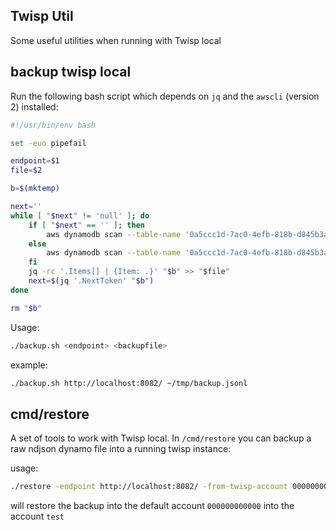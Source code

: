 Twisp Util
------------------

Some useful utilities when running with Twisp local

## backup twisp local

Run the following bash script which depends on `jq` and the `awscli` (version 2) installed:

```bash
#!/usr/bin/env bash

set -euo pipefail

endpoint=$1
file=$2

b=$(mktemp)

next=''
while [ "$next" != 'null' ]; do
    if [ "$next" == '' ]; then
        aws dynamodb scan --table-name '0a5ccc1d-7ac0-4efb-818b-d845b3a82165' --endpoint-url "$endpoint" > "$b"
    else
        aws dynamodb scan --table-name '0a5ccc1d-7ac0-4efb-818b-d845b3a82165' --starting-token "$next" --endpoint-url "$endpoint" > "$b"
    fi
    jq -rc '.Items[] | {Item: .}' "$b" >> "$file" 
    next=$(jq '.NextToken' "$b")
done

rm "$b"
```

Usage:

```bash
./backup.sh <endpoint> <backupfile>
```

example:

```bash
./backup.sh http://localhost:8082/ ~/tmp/backup.jsonl
```


## cmd/restore

A set of tools to work with Twisp local. In `/cmd/restore` you can backup a raw ndjson dynamo file into a running twisp instance:

usage:
```bash
./restore -endpoint http://localhost:8082/ -from-twisp-account 000000000000 -to-twisp-account test -file ~/tmp/backup.jsonl
```

will restore the backup into the default account `000000000000` into the account `test`

